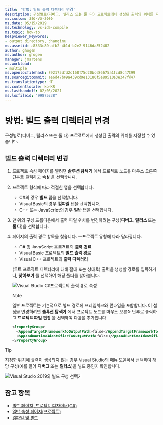 ```yaml
---
title: '방법: 빌드 출력 디렉터리 변경'
description: 구성별로(디버그, 릴리스 또는 둘 다) 프로젝트에서 생성된 출력의 위치를 지정할 수 있는 방법을 알아봅니다.
ms.custom: SEO-VS-2020
ms.date: 05/15/2019
ms.technology: vs-ide-compile
ms.topic: how-to
helpviewer_keywords:
- output directory, changing
ms.assetid: a8333c89-afb2-4b1d-b2e2-9146da852402
author: ghogen
ms.author: ghogen
manager: jmartens
ms.workload:
- multiple
ms.openlocfilehash: 792175d7d2c168f75d20bce86675a1fcd8c47899
ms.sourcegitcommit: ae6d47b09a439cd0e13180f5e89510e3e347fd47
ms.translationtype: HT
ms.contentlocale: ko-KR
ms.lasthandoff: 02/08/2021
ms.locfileid: "99875538"
---
```

# <a name="how-to-change-the-build-output-directory"></a>방법: 빌드 출력 디렉터리 변경

구성별로(디버그, 릴리스 또는 둘 다) 프로젝트에서 생성된 출력의 위치를 지정할 수 있습니다.

## <a name="change-the-build-output-directory"></a>빌드 출력 디렉터리 변경

1. 프로젝트 속성 페이지를 열려면 **솔루션 탐색기** 에서 프로젝트 노드를 마우스 오른쪽 단추로 클릭하고 **속성** 을 선택합니다.

2. 프로젝트 형식에 따라 적절한 탭을 선택합니다.

   - C#의 경우 **빌드** 탭을 선택합니다.
   - Visual Basic의 경우 **컴파일** 탭을 선택합니다.
   - C++ 또는 JavaScript의 경우 **일반** 탭을 선택합니다.

3. 맨 위의 구성 드롭다운에서 출력 파일 위치를 변경하려는 구성(**디버그**, **릴리스** 또는 **둘 다**)을 선택합니다.

4. 페이지의 출력 경로 항목을 찾습니다. &mdash;프로젝트 유형에 따라 달라집니다.

   - C# 및 JavaScript 프로젝트의 **출력 경로**
   - Visual Basic 프로젝트의 **빌드 출력 경로**
   - Visual C++ 프로젝트의 **출력 디렉터리**

   (루트 프로젝트 디렉터리에 대해 절대 또는 상대로) 출력을 생성할 경로를 입력하거나, **찾아보기** 를 선택하여 해당 폴더를 찾아봅니다.

   ![Visual Studio C#프로젝트의 출력 경로 속성](media/output-path.png)
   
   > [!NOTE]
   > 일부 프로젝트는 기본적으로 빌드 경로에 프레임워크와 런타임을 포함합니다. 이 설정을 변경하려면 **솔루션 탐색기** 에서 프로젝트 노드를 마우스 오른쪽 단추로 클릭하고 **프로젝트 파일 편집** 을 선택하여 다음을 추가합니다.
   > ```xml
   > <PropertyGroup>
   >   <AppendTargetFrameworkToOutputPath>false</AppendTargetFrameworkToOutputPath>
   >   <AppendRuntimeIdentifierToOutputPath>false</AppendRuntimeIdentifierToOutputPath>
   > </PropertyGroup>
   > ```

> [!TIP]
> 지정한 위치에 출력이 생성되지 않는 경우 Visual Studio의 메뉴 모음에서 선택하여 해당 구성(예를 들어 **디버그** 또는 **릴리스**)을 빌드 중인지 확인합니다.
>
> ![Visual Studio 2019의 빌드 구성 선택기](media/build-configuration-chooser.png)

## <a name="see-also"></a>참고 항목

- [빌드 페이지, 프로젝트 디자이너(C#)](../ide/reference/build-page-project-designer-csharp.md)
- [일반 속성 페이지(프로젝트)](/cpp/build/reference/general-property-page-project)
- [컴파일 및 빌드](../ide/compiling-and-building-in-visual-studio.md)
